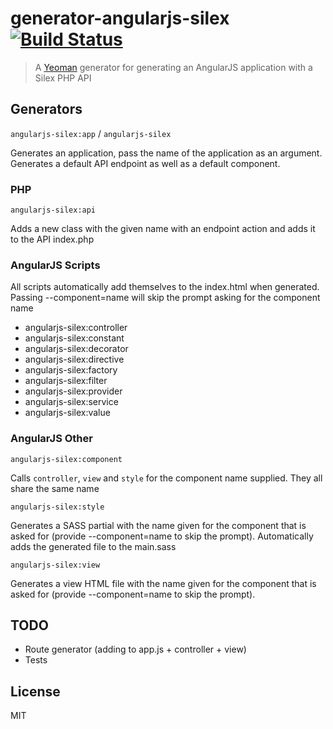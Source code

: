# generator-angularjs-silex [![Build Status](https://secure.travis-ci.org/Eluinhost/generator-angularjs-silex.png?branch=master)](https://travis-ci.org/Eluinhost/generator-angularjs-silex)

> A [Yeoman](http://yeoman.io) generator for generating an AngularJS application with a Silex PHP API

## Generators

`angularjs-silex:app` / `angularjs-silex`

Generates an application, pass the name of the application as an argument. Generates a default API endpoint as well as
a default component.

### PHP

`angularjs-silex:api`

Adds a new class with the given name with an endpoint action and adds it to the API index.php

### AngularJS Scripts

All scripts automatically add themselves to the index.html when generated. Passing --component=name will skip the prompt
asking for the component name

- angularjs-silex:controller
- angularjs-silex:constant
- angularjs-silex:decorator
- angularjs-silex:directive
- angularjs-silex:factory
- angularjs-silex:filter
- angularjs-silex:provider
- angularjs-silex:service
- angularjs-silex:value

### AngularJS Other

`angularjs-silex:component`

Calls `controller`, `view` and `style` for the component name supplied. They all share the same name

`angularjs-silex:style`

Generates a SASS partial with the name given for the component that is asked for (provide --component=name to skip the
prompt). Automatically adds the generated file to the main.sass

`angularjs-silex:view`

Generates a view HTML file with the name given for the component that is asked for (provide --component=name to skip the
prompt).

## TODO

- Route generator (adding to app.js + controller + view)
- Tests

## License

MIT
